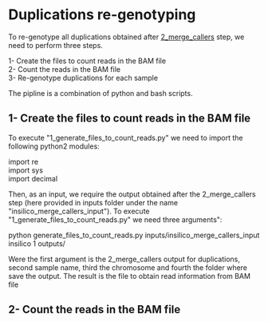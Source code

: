 # Duplications re-genotyping  

To re-genotype all duplications obtained after [2_merge_callers](https://github.com/gcatbiobank/GCAT_panel/tree/main/2_merge_callers) step, we need to perform three steps.

1- Create the files to count reads in the BAM file  
2- Count the reads in the BAM file  
3- Re-genotype duplications for each sample  

The pipline is a combination of python and bash scripts.

## 1- Create the files to count reads in the BAM file

To execute "1_generate_files_to_count_reads.py" we need to import the following python2 modules:

import re  
import sys  
import decimal  

Then, as an input, we require the output obtained after the 2_merge_callers step (here provided in inputs folder under the name "insilico_merge_callers_input"). To execute "1_generate_files_to_count_reads.py" we need three arguments":

python generate_files_to_count_reads.py inputs/insilico_merge_callers_input insilico 1 outputs/

Were the first argument is the 2_merge_callers output for duplications, second sample name, third the chromosome and fourth the folder where save the output. The result is the file to obtain read information from BAM file  

## 2- Count the reads in the BAM file
